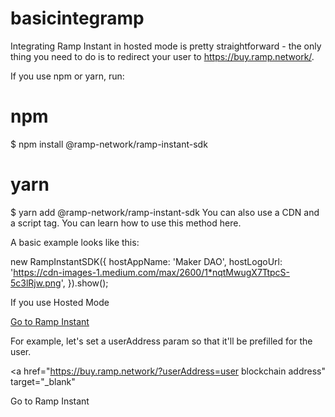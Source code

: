# basicintegramp
Integrating Ramp Instant in hosted mode is pretty straightforward - the only thing you need to do is to redirect your user to https://buy.ramp.network/. 


If you use npm or yarn, run:

# npm
$ npm install @ramp-network/ramp-instant-sdk

# yarn
$ yarn add @ramp-network/ramp-instant-sdk
You can also use a CDN and a script tag. You can learn how to use this method here.

A basic example looks like this:

new RampInstantSDK({
  hostAppName: 'Maker DAO',
  hostLogoUrl: 'https://cdn-images-1.medium.com/max/2600/1*nqtMwugX7TtpcS-5c3lRjw.png',
}).show();


If you use Hosted Mode

<a href="https://buy.ramp.network/" target="_blank">Go to Ramp Instant</a>

For example, let's set a userAddress param so that it'll be prefilled for the user.

<a
  href="https://buy.ramp.network/?userAddress=user blockchain address"
  target="_blank"
>
  Go to Ramp Instant
</a>
